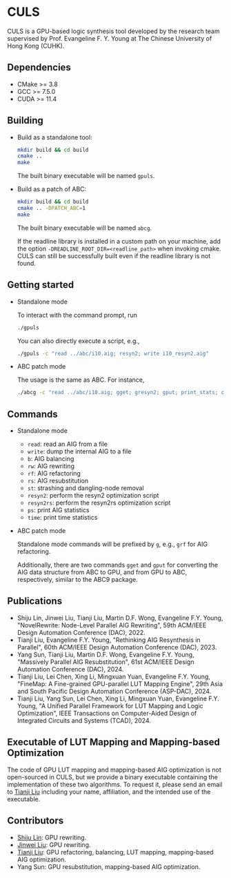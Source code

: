 # CULS
CULS is a GPU-based logic synthesis tool developed by the research team 
supervised by Prof. Evangeline F. Y. Young at The Chinese University of Hong Kong (CUHK).

## Dependencies
* CMake >= 3.8
* GCC >= 7.5.0
* CUDA >= 11.4

## Building
* Build as a standalone tool:
    ```bash
    mkdir build && cd build
    cmake ..
    make
    ```
    The built binary executable will be named `gpuls`. 

* Build as a patch of ABC:
    ```bash
    mkdir build && cd build
    cmake .. -DPATCH_ABC=1
    make
    ```
    The built binary executable will be named `abcg`. 

    If the readline library is installed in a custom path on your machine,
    add the option `-DREADLINE_ROOT_DIR=<readline_path>` when invoking cmake.
    CULS can still be successfully built even if the readline library 
    is not found.

## Getting started

* Standalone mode

    To interact with the command prompt, run
    ```bash
    ./gpuls
    ```
    
    You can also directly execute a script, e.g., 
    ```bash
    ./gpuls -c "read ../abc/i10.aig; resyn2; write i10_resyn2.aig"
    ```
* ABC patch mode

    The usage is the same as ABC. For instance, 
    ```bash
    ./abcg -c "read ../abc/i10.aig; gget; gresyn2; gput; print_stats; cec -n"
    ```

## Commands

* Standalone mode
    * `read`: read an AIG from a file
    * `write`: dump the internal AIG to a file
    * `b`: AIG balancing
    * `rw`: AIG rewriting
    * `rf`: AIG refactoring
    * `rs`: AIG resubstitution
    * `st`: strashing and dangling-node removal
    * `resyn2`: perform the resyn2 optimization script
    * `resyn2rs`: perform the resyn2rs optimization script
    * `ps`: print AIG statistics
    * `time`: print time statistics

* ABC patch mode

    Standalone mode commands will be prefixed by `g`, e.g., `grf`
    for AIG refactoring. 

    Additionally, there are two commands `gget` and `gput` for converting the
    AIG data structure from ABC to GPU, and from GPU to ABC, respectively,
    similar to the ABC9 package. 

## Publications
* Shiju Lin, Jinwei Liu, Tianji Liu, Martin D.F. Wong, Evangeline F.Y. Young, 
"NovelRewrite: Node-Level Parallel AIG Rewriting", 
59th ACM/IEEE Design Automation Conference (DAC), 2022.
* Tianji Liu, Evangeline F.Y. Young, "Rethinking AIG Resynthesis in Parallel", 
60th ACM/IEEE Design Automation Conference (DAC), 2023.
* Yang Sun, Tianji Liu, Martin D.F. Wong, Evangeline F.Y. Young, 
"Massively Parallel AIG Resubstitution", 
61st ACM/IEEE Design Automation Conference (DAC), 2024.
* Tianji Liu, Lei Chen, Xing Li, Mingxuan Yuan, Evangeline F.Y. Young, 
"FineMap: A Fine-grained GPU-parallel LUT Mapping Engine", 
29th Asia and South Pacific Design Automation Conference (ASP-DAC), 2024.
* Tianji Liu, Yang Sun, Lei Chen, Xing Li, Mingxuan Yuan, Evangeline F.Y. Young,
"A Unified Parallel Framework for LUT Mapping and Logic Optimization",
IEEE Transactions on Computer-Aided Design of Integrated Circuits 
and Systems (TCAD), 2024.

## Executable of LUT Mapping and Mapping-based Optimization
The code of GPU LUT mapping and mapping-based AIG optimization is not
open-sourced in CULS, but we provide a binary executable containing the 
implementation of these two algorithms. To request it, 
please send an email to [Tianji Liu](https://tefantasy.github.io/) 
including your name, affiliation, and the intended use of the executable. 

## Contributors
* [Shiju Lin](https://shijulin.github.io/): GPU rewriting.
* [Jinwei Liu](https://anticold.github.io/): GPU rewriting.
* [Tianji Liu](https://tefantasy.github.io/): GPU refactoring, balancing,
LUT mapping, mapping-based AIG optimization.
* Yang Sun: GPU resubstitution, mapping-based AIG optimization.
